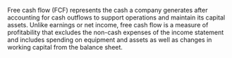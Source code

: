 Free cash flow (FCF) represents the cash a company generates after accounting for cash outflows to support operations and maintain its capital assets. Unlike earnings or net income, free cash flow is a measure of profitability that excludes the non-cash expenses of the income statement and includes spending on equipment and assets as well as changes in working capital from the balance sheet.
